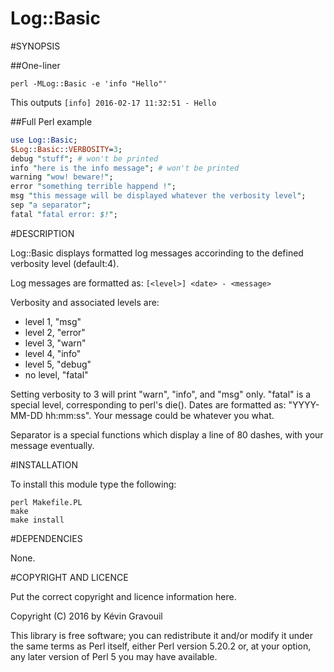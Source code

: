 Log::Basic
==========

#SYNOPSIS

##One-liner
```
perl -MLog::Basic -e 'info "Hello"'
```
This outputs `[info] 2016-02-17 11:32:51 - Hello`

##Full Perl example
```perl
use Log::Basic;
$Log::Basic::VERBOSITY=3;
debug "stuff"; # won't be printed
info "here is the info message"; # won't be printed
warning "wow! beware!";
error "something terrible happend !";
msg "this message will be displayed whatever the verbosity level";
sep "a separator";
fatal "fatal error: $!";
```

#DESCRIPTION

Log::Basic displays formatted log messages accorinding to the defined verbosity level (default:4).

Log messages are formatted as: `[<level>] <date> - <message>`

Verbosity and associated levels are:
- level 1, "msg"
- level 2, "error"
- level 3, "warn"
- level 4, "info"
- level 5, "debug"
- no level, "fatal"

Setting verbosity to 3 will print "warn", "info", and "msg" only.
"fatal" is a special level, corresponding to perl's die().
Dates are formatted as: "YYYY-MM-DD hh:mm:ss".
Your message could be whatever you what.

Separator is a special functions which display a line of 80 dashes, with your message eventually.

#INSTALLATION

To install this module type the following:

```
perl Makefile.PL
make
make install
```

#DEPENDENCIES

None.

#COPYRIGHT AND LICENCE

Put the correct copyright and licence information here.

Copyright (C) 2016 by Kévin Gravouil

This library is free software; you can redistribute it and/or modify
it under the same terms as Perl itself, either Perl version 5.20.2 or,
at your option, any later version of Perl 5 you may have available.

